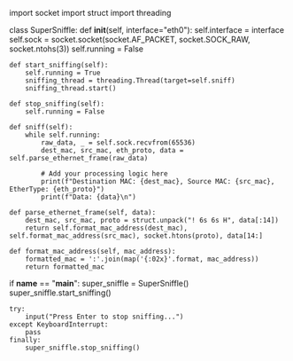 import socket
import struct
import threading

class SuperSniffle:
    def __init__(self, interface="eth0"):
        self.interface = interface
        self.sock = socket.socket(socket.AF_PACKET, socket.SOCK_RAW, socket.ntohs(3))
        self.running = False

    def start_sniffing(self):
        self.running = True
        sniffing_thread = threading.Thread(target=self.sniff)
        sniffing_thread.start()

    def stop_sniffing(self):
        self.running = False

    def sniff(self):
        while self.running:
            raw_data, _ = self.sock.recvfrom(65536)
            dest_mac, src_mac, eth_proto, data = self.parse_ethernet_frame(raw_data)
            
            # Add your processing logic here
            print(f"Destination MAC: {dest_mac}, Source MAC: {src_mac}, EtherType: {eth_proto}")
            print(f"Data: {data}\n")

    def parse_ethernet_frame(self, data):
        dest_mac, src_mac, proto = struct.unpack("! 6s 6s H", data[:14])
        return self.format_mac_address(dest_mac), self.format_mac_address(src_mac), socket.htons(proto), data[14:]

    def format_mac_address(self, mac_address):
        formatted_mac = ':'.join(map('{:02x}'.format, mac_address))
        return formatted_mac

if __name__ == "__main__":
    super_sniffle = SuperSniffle()
    super_sniffle.start_sniffing()

    try:
        input("Press Enter to stop sniffing...")
    except KeyboardInterrupt:
        pass
    finally:
        super_sniffle.stop_sniffing()
